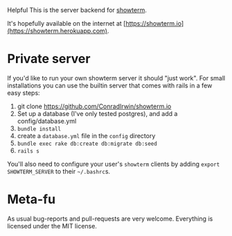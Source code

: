 Helpful
This is the server backend for [showterm](https://github.com/ConradIrwin/showterm).

It's hopefully available on the internet at
[https://showterm.io](https://showterm.herokuapp.com).

Private server
==============

If you'd like to run your own showterm server it should "just work". For small
installations you can use the builtin server that comes with rails in a few easy steps:

1. git clone https://github.com/ConradIrwin/showterm.io
2. Set up a database (I've only tested postgres), and add a config/database.yml
3. `bundle install`
4. create a `database.yml` file in the `config` directory
5. `bundle exec rake db:create db:migrate db:seed`
6. `rails s`

You'll also need to configure your user's `showterm` clients by adding `export SHOWTERM_SERVER`
to their `~/.bashrc`s.

Meta-fu
=======
As usual bug-reports and pull-requests are very welcome. Everything is licensed under the
MIT license.
